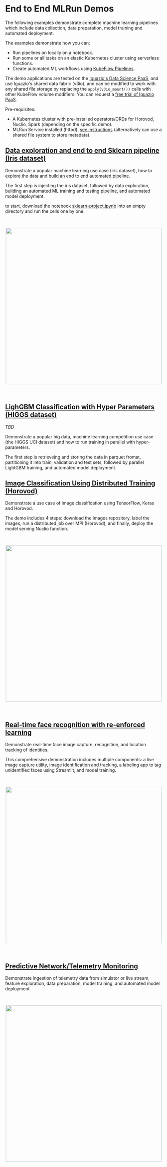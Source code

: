 # End to End MLRun Demos

The following examples demonstrate complete machine learning pipelines which include data collection, data preparation, 
model training and automated deployment. 

The examples demonstrate how you can:
 * Run pipelines on locally on a notebook.
 * Run some or all tasks on an elastic Kubernetes cluster using serverless functions.
 * Create automated ML workflows using [KubeFlow Pipelines](https://www.kubeflow.org/docs/pipelines/overview/pipelines-overview/).

The demo applications are tested on the [Iguazio's Data Science PaaS](https://www.iguazio.com/), 
and use Iguazio's shared data fabric (v3io), and can be modified to work with any shared file storage by replacing the 
```apply(v3io_mount())``` calls with other KubeFlow volume modifiers. You can request a [free trial of Iguazio PaaS](https://www.iguazio.com/lp/14-day-free-trial-in-the-cloud/).

Pre-requisites:
* A Kubernetes cluster with pre-installed operators/CRDs for Horovod, Nuclio, Spark (depending on the specific demo).
* MLRun Service installed (httpd), [see instructions](https://github.com/mlrun/mlrun/blob/master/README.md#installation) (alternatively can use a shared file system to store metadata).

## [Data exploration and end to end Sklearn pipeline (Iris dataset)](./sklearn-pipe/sklearn-project.ipynb)

Demonstrate a popular machine learning use case (iris dataset), how to explore the data and build an end to end automated pipeline.

The first step is injecting the iris dataset, followed by data exploration, building an automated ML training and testing pipeline, and automated model deployment.

to start, download the notebook [sklearn-project.ipynb](./sklearn-pipe/sklearn-project.ipynb) into an empty directory and run the cells one by one.

<br><p align="center"><img src="./docs/trees.png" width="500"/></p><br>

## [LighGBM Classification with Hyper Parameters (HIGGS dataset)]()

*TBD*

Demonstrate a popular big data, machine learning competition use case (the HIGGS UCI dataset) and how to run training in parallel with hyper-parameters.

The first step is retrieveing and storing the data in parquet fromat, partitioning it into train, validation and test sets, followed by parallel LightGBM training, and automated model deployment.



## [Image Classification Using Distributed Training (Horovod)](https://github.com/mlrun/demo-image-classification)

Demonstrate a use case of image classification using TensorFlow, Keras and Horovod.

The demo includes 4 steps: download the images repository, label the images, run a distributed job over MPI (Horovod), and finally, deploy the model serving Nuclio function.

<br><p align="center"><img src="./docs/hvd-pipe.png" width="500"/></p><br>

## [Real-time face recognition with re-enforced learning](faces/README.md)

Demonstrate real-time face image capture, recognition, and location tracking of identities.

This comprehensive demonstration includes multiple components: a live image capture utility, image identification and tracking, a labeling app to tag unidentified faces using Streamlit, and model training.

<br><p align="center"><img src="./faces/workflow.png" width="500"/></p><br>


## [Predictive Network/Telemetry Monitoring](netops/README.md)

Demonstrate ingestion of telemetry data from simulator or live stream, feature exploration, 
data preparation, model training, and automated model deployment.

<br><p align="center"><img src="./netops/netops-metrics.png" width="500"/></p><br>

